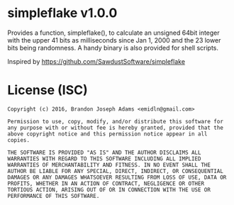 # simpleflake v1.0.0

Provides a function, simpleflake(), to calculate an unsigned 64bit integer with the upper 41 bits as milliseconds since Jan 1, 2000 and the 23 lower bits being randomness. A handy binary is also provided for shell scripts.

Inspired by https://github.com/SawdustSoftware/simpleflake

# License (ISC)

```
Copyright (c) 2016, Brandon Joseph Adams <emidln@gmail.com>

Permission to use, copy, modify, and/or distribute this software for any purpose with or without fee is hereby granted, provided that the above copyright notice and this permission notice appear in all copies.

THE SOFTWARE IS PROVIDED "AS IS" AND THE AUTHOR DISCLAIMS ALL WARRANTIES WITH REGARD TO THIS SOFTWARE INCLUDING ALL IMPLIED WARRANTIES OF MERCHANTABILITY AND FITNESS. IN NO EVENT SHALL THE AUTHOR BE LIABLE FOR ANY SPECIAL, DIRECT, INDIRECT, OR CONSEQUENTIAL DAMAGES OR ANY DAMAGES WHATSOEVER RESULTING FROM LOSS OF USE, DATA OR PROFITS, WHETHER IN AN ACTION OF CONTRACT, NEGLIGENCE OR OTHER TORTIOUS ACTION, ARISING OUT OF OR IN CONNECTION WITH THE USE OR PERFORMANCE OF THIS SOFTWARE.
```
